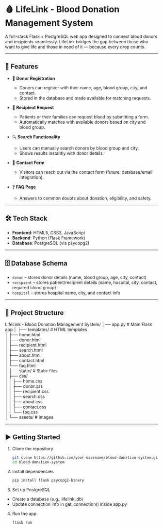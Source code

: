 # 🩸 LifeLink - Blood Donation Management System

A full-stack Flask + PostgreSQL web app designed to connect blood donors and recipients seamlessly. LifeLink bridges the gap between those who want to give life and those in need of it — because every drop counts. 

---

## 🚀 Features

* 💉 **Donor Registration**

  * Donors can register with their name, age, blood group, city, and contact.
  * Stored in the database and made available for matching requests.

* 🏥 **Recipient Request**

  * Patients or their families can request blood by submitting a form.
  * Automatically matches with available donors based on city and blood group.

* 🔍 **Search Functionality**

  * Users can manually search donors by blood group and city.
  * Shows results instantly with donor details.

* 💬 **Contact Form**

  * Visitors can reach out via the contact form (future: database/email integration).

* ❓ **FAQ Page** 

  * Answers to common doubts about donation, eligibility, and safety.

---

## 🛠️ Tech Stack

* **Frontend**: HTML5, CSS3, JavaScript
* **Backend**: Python (Flask Framework)
* **Database**: PostgreSQL (via psycopg2)

---

## 🗄️ Database Schema

* `donor` – stores donor details (name, blood group, age, city, contact)
* `recipient` – stores patient/recipient details (name, hospital, city, contact, required blood group)
* `hospital` – stores hospital name, city, and contact info

---

## 📂 Project Structure
  
LifeLink - Blood Donation Management System/
│── app.py                  # Main Flask app
│
├── templates/              # HTML templates  
│   ├── home.html  
│   ├── donor.html  
│   ├── recipient.html  
│   ├── search.html  
│   ├── about.html  
│   ├── contact.html  
│   └── faq.html  
│
├── static/                 # Static files  
│   ├── css/  
│   │   ├── home.css  
│   │   ├── donor.css  
│   │   ├── recipient.css  
│   │   ├── search.css  
│   │   ├── about.css  
│   │   ├── contact.css  
│   │   └── faq.css  
│   └── assets/             # Images   

---

## ▶️ Getting Started

1. Clone the repository

   ```bash
   git clone https://github.com/your-username/blood-donation-system.git
   cd blood-donation-system
   ```

2. Install dependencies

   ```bash
   pip install flask psycopg2-binary
   ```

3. Set up PostgreSQL

  * Create a database (e.g., lifelink_db)
  * Update connection info in get_connection() inside app.py

4. Run the app

   ```bash
   flask run
   ```   